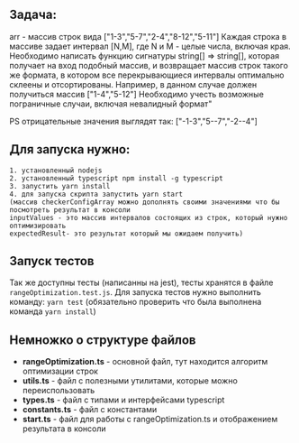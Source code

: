 ## Задача:
arr - массив строк вида ["1-3","5-7","2-4","8-12","5-11"]
Каждая строка в массиве задает интервал [N,M], где N и M - целые числа, включая края. Необходимо написать функцию сигнатуры string[] => string[], которая получает на вход подобный массив, и возвращает массив строк такого же формата, в котором все перекрывающиеся интервалы оптимально склеены и отсортированы. Например, в данном случае должен получиться массив ["1-4","5-12"]
Необходимо учесть возможные пограничные случаи, включая невалидный формат"

PS отрицательные значения выглядят так: ["-1-3","5--7","-2--4"]

## Для запуска нужно:
    1. установленный nodejs
    2. установленный typescript npm install -g typescript
    3. запустить yarn install
    4. для запуска скрипта запустить yarn start 
    (массив checkerConfigArray можно дополнять своими значениями что бы посмотреть результат в консоли
    inputValues - это массив интервалов состоящих из строк, который нужно оптимизировать
    expectedResult- это результат который мы ожидаем получить)
    
## Запуск тестов
Так же доступны тесты (написанны на jest), тесты хранятся в файле `rangeOptimization.test.js`. 
Для запуска тестов нужно выполнить команду: `yarn test` (обязательно проверить что была выполнена команда `yarn install`)

## Немножко о структуре файлов
* **rangeOptimization.ts** - основной файл, тут находится алгоритм оптимизации строк
* **utils.ts** - файл с полезными утилитами, которые можно переиспользовать
* **types.ts** - файл с типами и интерфейсами typescript
* **constants.ts** - файл с константами
* **start.ts** - файл для работы с rangeOptimization.ts и отображением результата в консоли

    
    

